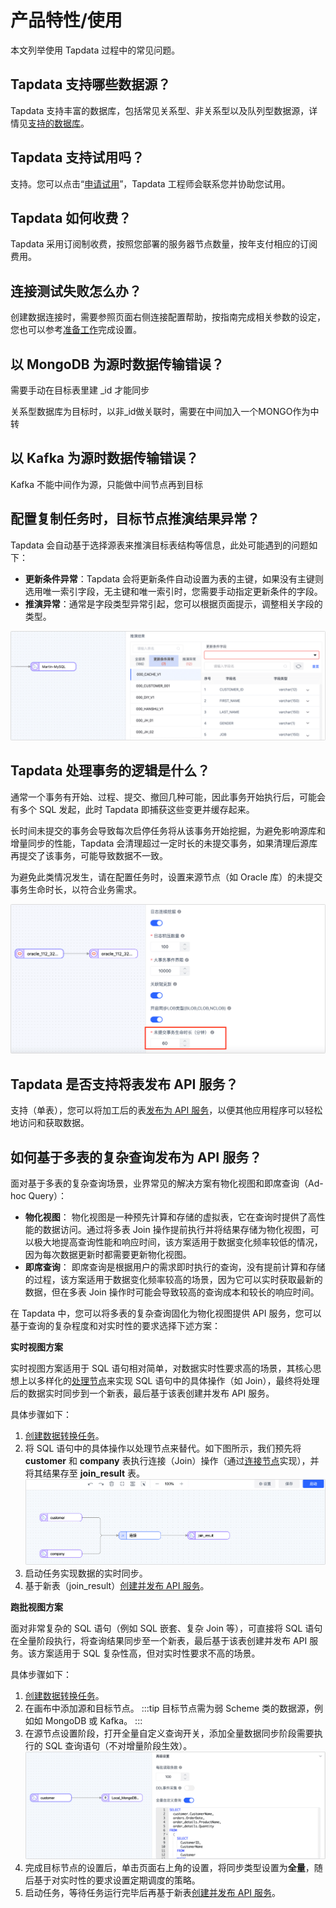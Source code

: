 # 产品特性/使用

本文列举使用 Tapdata 过程中的常见问题。

## Tapdata 支持哪些数据源？

Tapdata 支持丰富的数据库，包括常见关系型、非关系型以及队列型数据源，详情见[支持的数据库](../introduction/supported-databases.md)。



## Tapdata 支持试用吗？

支持。您可以点击“[申请试用](https://tapdata.net/tapdata-on-prem/demo.html)‍”‍，Tapdata 工程师会联系您并协助您试用。



## Tapdata 如何收费？

Tapdata 采用订阅制收费，按照您部署的服务器节点数量，按年支付相应的订阅费用。



## 连接测试失败怎么办？

创建数据连接时，需要参照页面右侧连接配置帮助，按指南完成相关参数的设定，您也可以参考[准备工作](../prerequisites)完成设置。



## 以 MongoDB 为源时数据传输错误？

需要手动在目标表里建 _id 才能同步

关系型数据库为目标时，以非_id做关联时，需要在中间加入一个MONGO作为中转



## 以 Kafka 为源时数据传输错误？

Kafka 不能中间作为源，只能做中间节点再到目标



## 配置复制任务时，目标节点推演结果异常？

Tapdata 会自动基于选择源表来推演目标表结构等信息，此处可能遇到的问题如下：

* **更新条件异常**：Tapdata 会将更新条件自动设置为表的主键，如果没有主键则选用唯一索引字段，无主键和唯一索引时，您需要手动指定更新条件的字段。
* **推演异常**：通常是字段类型异常引起，您可以根据页面提示，调整相关字段的类型。

![推演结果异常](../images/faq_deduction_error.png)



## Tapdata 处理事务的逻辑是什么？

通常一个事务有开始、过程、提交、撤回几种可能，因此事务开始执行后，可能会有多个 SQL 发起，此时 Tapdata 即捕获这些变更并缓存起来。

长时间未提交的事务会导致每次启停任务将从该事务开始挖掘，为避免影响源库和增量同步的性能，Tapdata 会清理超过一定时长的未提交事务，如果清理后源库再提交了该事务，可能导致数据不一致。

为避免此类情况发生，请在配置任务时，设置来源节点（如 Oracle 库）的未提交事务生命时长，以符合业务需求。

![未提交事务生命时长](../images/transaction_timeout.png)



## Tapdata 是否支持将表发布 API 服务？

支持（单表），您可以将加工后的表[发布为 API 服务](../user-guide/data-service/create-api-service.md)，以便其他应用程序可以轻松地访问和获取数据。



## 如何基于多表的复杂查询发布为 API 服务？

面对基于多表的复杂查询场景，业界常见的解决方案有物化视图和即席查询（Ad-hoc Query）：

* **物化视图**： 物化视图是一种预先计算和存储的虚拟表，它在查询时提供了高性能的数据访问。通过将多表 Join 操作提前执行并将结果存储为物化视图，可以极大地提高查询性能和响应时间，该方案适用于数据变化频率较低的情况，因为每次数据更新时都需要更新物化视图。
* **即席查询**： 即席查询是根据用户的需求即时执行的查询，没有提前计算和存储的过程，该方案适用于数据变化频率较高的场景，因为它可以实时获取最新的数据，但在多表 Join 操作时可能会导致较高的查询成本和较长的响应时间。



在 Tapdata 中，您可以将多表的复杂查询固化为物化视图提供 API 服务，您可以基于查询的复杂程度和对实时性的要求选择下述方案：

**实时视图方案**

实时视图方案适用于 SQL 语句相对简单，对数据实时性要求高的场景，其核心思想上以多样化的[处理节点](../user-guide/data-pipeline/data-development/process-node)来实现 SQL 语句中的具体操作（如 Join），最终将处理后的数据实时同步到一个新表，最后基于该表创建并发布 API 服务。

具体步骤如下：

1. [创建数据转换任务](../user-guide/data-pipeline/data-development/create-task)。
2. 将 SQL 语句中的具体操作以处理节点来替代。如下图所示，我们预先将 **customer** 和 **company** 表执行连接（Join）操作（通过[连接节点](../user-guide/data-pipeline/data-development/process-node#join)实现），并将其结果存至 **join_result** 表。![Join 表](../images/join_table_for_api.png)
3. 启动任务实现数据的实时同步。
4. 基于新表（join_result）[创建并发布 API 服务](../user-guide/data-service/create-api-service.md)。



**跑批视图方案**

面对非常复杂的 SQL 语句（例如 SQL 嵌套、复杂 Join 等），可直接将 SQL 语句在全量阶段执行，将查询结果同步至一个新表，最后基于该表创建并发布 API 服务。该方案适用于 SQL 复杂性高，但对实时性要求不高的场景。

具体步骤如下：

1. [创建数据转换任务](../user-guide/data-pipeline/data-development/create-task)。
2. 在画布中添加源和目标节点。
   :::tip
   目标节点需为弱 Scheme 类的数据源，例如如 MongoDB 或 Kafka。
   :::
3. 在源节点设置阶段，打开全量自定义查询开关，添加全量数据同步阶段需要执行的 SQL 查询语句（不对增量阶段生效）。
   ![query_table_for_api](../images/query_table_for_api.png)
4. 完成目标节点的设置后，单击页面右上角的设置，将同步类型设置为**全量**，随后基于对实时性的要求设置定期调度的策略。
5. 启动任务，等待任务运行完毕后再基于新表[创建并发布 API 服务](../user-guide/data-service/create-api-service.md)。
